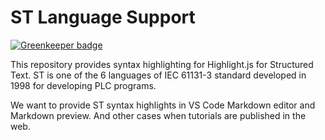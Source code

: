 # ST Language Support

[![Greenkeeper badge](https://badges.greenkeeper.io/highlightjs/highlightjs-structured-text.svg)](https://greenkeeper.io/)

This repository provides syntax highlighting for Highlight.js for Structured Text. ST is one of the 6 languages of IEC 61131-3 standard developed in 1998 for developing PLC programs.

We want to provide ST syntax highlights in VS Code Markdown editor and Markdown preview. And other cases when tutorials are published in the web.
